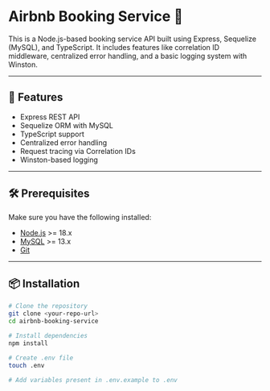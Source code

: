 # Airbnb Booking Service 🏨

This is a Node.js-based booking service API built using Express, Sequelize (MySQL), and TypeScript. It includes features like correlation ID middleware, centralized error handling, and a basic logging system with Winston.

---

## 🚀 Features

- Express REST API
- Sequelize ORM with MySQL
- TypeScript support
- Centralized error handling
- Request tracing via Correlation IDs
- Winston-based logging

---

## 🛠️ Prerequisites

Make sure you have the following installed:

- [Node.js](https://nodejs.org/) >= 18.x
- [MySQL](https://www.postgresql.org/) >= 13.x
- [Git](https://git-scm.com/)

---

## 📦 Installation

```bash
# Clone the repository
git clone <your-repo-url>
cd airbnb-booking-service

# Install dependencies
npm install

# Create .env file
touch .env

# Add variables present in .env.example to .env